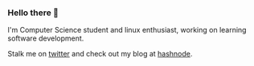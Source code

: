 ### Hello there 👋

I'm Computer Science student and linux enthusiast, working on learning software development.

Stalk me on [twitter](https://twitter.com/epic_pasta_) and check out my blog at [hashnode](https://epicpasta.hashnode.dev).
